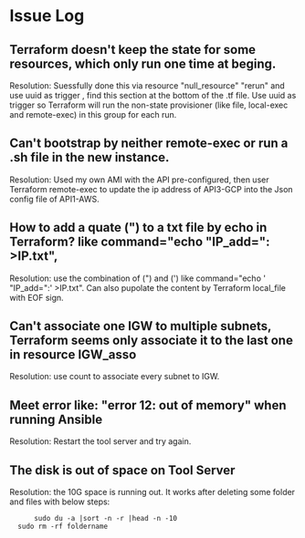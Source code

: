 # Issue Log
	
  ## Terraform doesn't keep the state for some resources, which only run one time at beging.
  Resolution: Suessfully done this via resource "null_resource" "rerun" and use uuid as trigger , find this section at the bottom of the .tf file. Use uuid as trigger so Terraform will run the non-state provisioner (like file, local-exec and remote-exec) in this group for each run.
  
  ## Can't bootstrap by neither remote-exec or run a .sh file in the new instance.
  Resolution: Used my own AMI with the API pre-configured, then user Terraform remote-exec to update the ip address of API3-GCP into the Json config file of API1-AWS.
  
  ## How to add a quate (") to a txt file by echo in Terraform? like  command="echo "IP_add=": >IP.txt",
  Resolution: use the combination of (\") and (') like command="echo ' \"IP_add=\":' >IP.txt". Can also pupolate the content by Terraform local_file with EOF sign.
  
  ## Can't associate one IGW to multiple subnets, Terraform seems only associate it to the last one in resource IGW_asso
  Resolution: use count to associate every subnet to IGW.
  
  ## Meet error like: "error 12: out of memory" when running Ansible
  Resolution: Restart the tool server and try again. 

  ## The disk is out of space on Tool Server
  Resolution: the 10G space is running out. It works after deleting some folder and files with below steps:
  
          sudo du -a |sort -n -r |head -n -10
	  sudo rm -rf foldername
